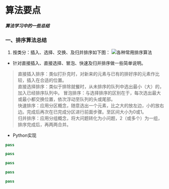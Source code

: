 # 算法要点

##### 算法学习中的一些总结

### 一、排序算法总结

1. 按类分：插入、选择、交换、及归并排序如下图：
![各种常用排序算法](http://blog.chinaunix.net/attachment/201201/18/21457204_1326898064RUxx.jpg)

- 针对直接插入、直接选择、冒泡、快速及归并排序做一些简单说明。  
>直接插入排序：类似打扑克时，对新来的元素与已有的排好序的元素作比较，插入在合适的位置。  
直接选择排序：类似于排除就餐时，从未排序的队列中选出最小（大）的，加入已经排序队列中。
冒泡排序：与选择排序的区别在于，每次选出最大或最小都交换位置，依次浮动至队列的头或尾部。  
快速排序：应用分区概念，随意选出一个元素，比之大的放左边，小的放右边。完成后再次在已完成分区进行前面步骤。至区间大小为0或1。  
归并排序：应用分组概念，将大问题转化为小问题，2（或多个）为一组，排序完成后，再两两合并。

- Python实现
```python
pass
```
```python
pass
```
```python
pass
```
```python
pass
```
```python
pass
```
